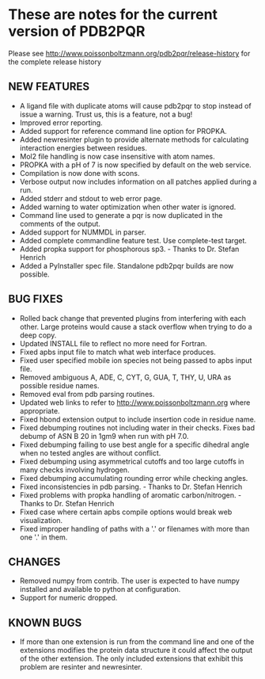 # These are notes for the current version of PDB2PQR

Please see http://www.poissonboltzmann.org/pdb2pqr/release-history for the complete release history


## NEW FEATURES
* A ligand file with duplicate atoms will cause pdb2pqr to stop instead of issue a warning.  Trust us, this is a feature, not a bug!
* Improved error reporting.
* Added support for reference command line option for PROPKA.
* Added newresinter plugin to provide alternate methods for calculating interaction energies between residues.
* Mol2 file handling is now case insensitive with atom names. 
* PROPKA with a pH of 7 is now specified by default on the web service.
* Compilation is now done with scons.
* Verbose output now includes information on all patches applied during a run.
* Added stderr and stdout to web error page. 
* Added warning to water optimization when other water is ignored.
* Command line used to generate a pqr is now duplicated in the comments of the output.
* Added support for NUMMDL in parser.
* Added complete commandline feature test. Use complete-test target.
* Added propka support for phosphorous sp3. - Thanks to Dr. Stefan Henrich
* Added a PyInstaller spec file. Standalone pdb2pqr builds are now possible.
 
## BUG FIXES
* Rolled back change that prevented plugins from interfering with each other. Large proteins would cause a stack overflow when trying to do a deep copy.
* Updated INSTALL file to reflect no more need for Fortran.
* Fixed apbs input file to match what web interface produces.
* Fixed user specified mobile ion species not being passed to apbs input file.
* Removed ambiguous A, ADE, C, CYT, G, GUA, T, THY, U, URA as possible residue names.
* Removed eval from pdb parsing routines.
* Updated web links to refer to http://www.poissonboltzmann.org where appropriate. 
* Fixed hbond extension output to include insertion code in residue name.
* Fixed debumping routines not including water in their checks. Fixes bad debump of ASN B 20 in 1gm9 when run with pH 7.0.
* Fixed debumping failing to use best angle for a specific dihedral angle when no tested angles are without conflict.
* Fixed debumping using asymmetrical cutoffs and too large cutoffs in many checks involving hydrogen.
* Fixed debumping accumulating rounding error while checking angles.
* Fixed inconsistencies in pdb parsing. - Thanks to Dr. Stefan Henrich
* Fixed problems with propka handling of aromatic carbon/nitrogen. - Thanks to Dr. Stefan Henrich
* Fixed case where certain apbs compile options would break web visualization. 
* Fixed improper handling of paths with a '.' or filenames with more than one '.' in them.
 
## CHANGES
* Removed numpy from contrib. The user is expected to have numpy installed and available to python at configuration.
* Support for numeric dropped. 
 
## KNOWN BUGS
* If more than one extension is run from the command line and one of the extensions modifies the protein data structure it could affect the output of the other extension. The only included extensions that exhibit this problem are resinter and newresinter.

